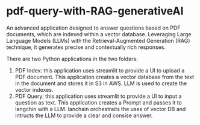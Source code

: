 # pdf-query-with-RAG-generativeAI
An advanced application designed to answer questions based on PDF documents, which are indexed within a vector database. Leveraging Large Language Models (LLMs) with the Retrieval-Augmented Generation (RAG) technique, it generates precise and contextually rich responses.

There are two Python applications in the two folders:
1. PDF Index: this application uses streamlit to provide a  UI to upload a PDF document. This application creates a vector database from the text in the document and stores it in S3 in AWS. LLM is used to create the vector indexes.
2. PDF Query: this application uses streamlit to provide a UI to input a question as text. This application creates a Prompt and passes it to langchin with a LLM. lanchain orchestraits the uses of vector DB and intructs the LLM to provide a clear and consise answer.
